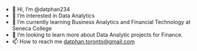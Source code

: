 - 👋 Hi, I’m @datphan234
- 👀 I’m interested in Data Analytics
- 🌱 I’m currently learning Business Analytics and Financial Technology at Seneca College
- 💞️ I’m looking to learn more about Data Analytic projects for Finance.
- 📫 How to reach me datphan.toronto@gmail.com

<!---
datphan234/datphan234 is a ✨ special ✨ repository because its `README.md` (this file) appears on your GitHub profile.
You can click the Preview link to take a look at your changes.
--->

